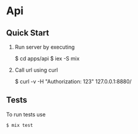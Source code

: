 Api
===

Quick Start
-----------

1. Run server by executing

    $ cd apps/api
    $ iex -S mix

2. Call url using curl

    $ curl -v -H "Authorization: 123" 127.0.0.1:8880/

Tests
-----

To run tests use

    $ mix test
